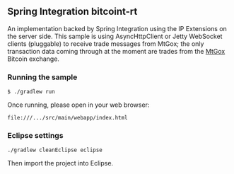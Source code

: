 ## Spring Integration bitcoint-rt

An implementation backed by Spring Integration using the IP Extensions on the server side. This sample is using AsyncHttpClient or Jetty WebSocket clients (pluggable) to receive
trade messages from MtGox; the only transaction data coming through at the moment are trades from the [MtGox] Bitcoin exchange.

### Running the sample

	$ ./gradlew run

Once running, please open in your web browser:

	file:///.../src/main/webapp/index.html

### Eclipse settings

````
./gradlew cleanEclipse eclipse
````

Then import the project into Eclipse.

[mtgox]: https://mtgox.com

